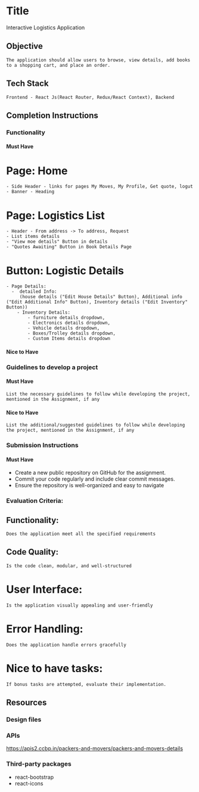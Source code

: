 # Title

   Interactive Logistics Application

## Objective

    The application should allow users to browse, view details, add books to a shopping cart, and place an order.

## Tech Stack

    Frontend - React Js(React Router, Redux/React Context), Backend

## Completion Instructions

### Functionality

#### Must Have
# Page: Home
    - Side Header - links for pages My Moves, My Profile, Get quote, logut
    - Banner - Heading
# Page: Logistics List
    - Header - From address -> To address, Request
    - List items details
    - "View moe details" Button in details
    - "Quotes Awaiting" Button in Book Details Page
# Button: Logistic Details
    - Page Details:
      -  detailed Info:
         (house details ("Edit House Details" Button), Additional info ("Edit Additional Info" Button), Inventory details ("Edit Inventory" Button))
        - Inventory Details:
            - furniture details dropdown, 
            - Electronics details dropdown,
            - Vehicle details dropdown, 
            - Boxes/Trolley details dropdown, 
            - Custom Items details dropdown

#### Nice to Have

### Guidelines to develop a project

#### Must Have

    List the necessary guidelines to follow while developing the project, mentioned in the Assignment, if any

#### Nice to Have

    List the additional/suggested guidelines to follow while developing the project, mentioned in the Assignment, if any

### Submission Instructions

#### Must Have

-   Create a new public repository on GitHub for the assignment.
-   Commit your code regularly and include clear commit messages.
-   Ensure the repository is well-organized and easy to navigate

### Evaluation Criteria:

## Functionality:
    Does the application meet all the specified requirements
## Code Quality:
    Is the code clean, modular, and well-structured
# User Interface:
    Is the application visually appealing and user-friendly
# Error Handling:
    Does the application handle errors gracefully
# Nice to have tasks:
    If bonus tasks are attempted, evaluate their implementation.
## Resources

### Design files

    

### APIs
 https://apis2.ccbp.in/packers-and-movers/packers-and-movers-details


### Third-party packages

-   react-bootstrap
-   react-icons